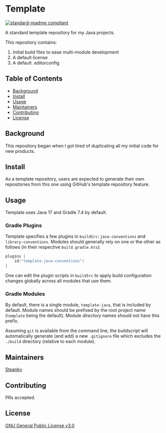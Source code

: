 # Template

[![standard-readme compliant](https://img.shields.io/badge/readme%20style-standard-brightgreen.svg?style=flat-square)](https://github.com/RichardLitt/standard-readme)

A standard template repository for my Java projects.

This repository contains:

1. Initial build files to ease multi-module development
2. A default license
3. A default .editorconfig

## Table of Contents

- [Background](#background)
- [Install](#install)
- [Usage](#usage)
- [Maintainers](#maintainers)
- [Contributing](#contributing)
- [License](#license)

## Background

This repository began when I got tired of duplicating all my initial code for new products.

## Install

As a template repository, users are expected to generate their own repositories from this one using GitHub's template repository feature.

## Usage

Template uses Java 17 and Gradle 7.4 by default.

### Gradle Plugins

Template specifies a few plugins in `buildSrc`: `java-conventions` and `library-conventions`. Modules should generally rely on one or the other as follows (in their respective `build.gradle.kts`): 

```kotlin
plugins {
    id("template.java-conventions")
}
```

One can edit the plugin scripts in `buildSrc` to apply build configuration changes globally across all modules that use them.

### Gradle Modules

By default, there is a single module, `template-java`, that is included by default. Module names should be prefixed by the root project name (`template` being the default). Module *directory* names should not have this prefix.

Assuming `git` is available from the command line, the buildscript will automatically generate (and add) a new `.gitignore` file which excludes the `./build` directory (relative to each module). 

## Maintainers

[Steanky](https://github.com/Steanky)

## Contributing

PRs accepted.

## License

[GNU General Public License v3.0](LICENSE)
